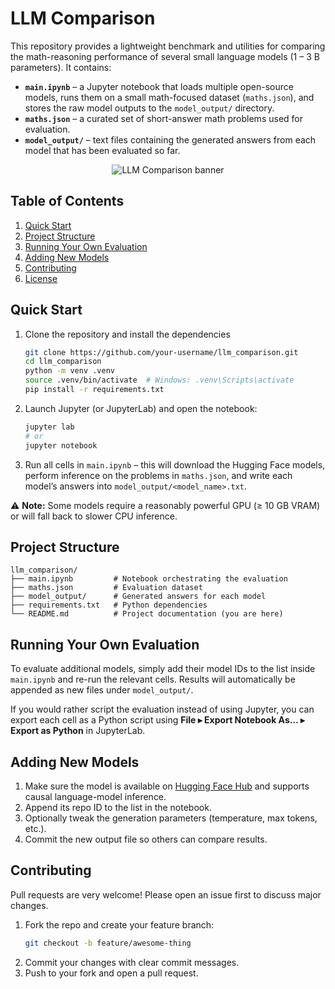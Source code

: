 # LLM Comparison

This repository provides a lightweight benchmark and utilities for comparing the math-reasoning performance of several small language models (1 – 3 B parameters).  It contains:

* **`main.ipynb`** – a Jupyter notebook that loads multiple open-source models, runs them on a small math-focused dataset (`maths.json`), and stores the raw model outputs to the `model_output/` directory.
* **`maths.json`** – a curated set of short-answer math problems used for evaluation.
* **`model_output/`** – text files containing the generated answers from each model that has been evaluated so far.

<p align="center">
  <img src="https://raw.githubusercontent.com/your-username/llm_comparison/main/.github/assets/llm_comparison_banner.png" alt="LLM Comparison banner"/>
</p>

## Table of Contents

1. [Quick Start](#quick-start)
2. [Project Structure](#project-structure)
3. [Running Your Own Evaluation](#running-your-own-evaluation)
4. [Adding New Models](#adding-new-models)
5. [Contributing](#contributing)
6. [License](#license)

## Quick Start

1. Clone the repository and install the dependencies

   ```bash
   git clone https://github.com/your-username/llm_comparison.git
   cd llm_comparison
   python -m venv .venv
   source .venv/bin/activate  # Windows: .venv\Scripts\activate
   pip install -r requirements.txt
   ```

2. Launch Jupyter (or JupyterLab) and open the notebook:

   ```bash
   jupyter lab
   # or
   jupyter notebook
   ```

3. Run all cells in `main.ipynb` – this will download the Hugging Face models, perform inference on the problems in `maths.json`, and write each model’s answers into `model_output/<model_name>.txt`.

⚠️  **Note:** Some models require a reasonably powerful GPU (≥ 10 GB VRAM) or will fall back to slower CPU inference.

## Project Structure

```text
llm_comparison/
├── main.ipynb         # Notebook orchestrating the evaluation
├── maths.json         # Evaluation dataset
├── model_output/      # Generated answers for each model
├── requirements.txt   # Python dependencies
└── README.md          # Project documentation (you are here)
```

## Running Your Own Evaluation

To evaluate additional models, simply add their model IDs to the list inside `main.ipynb` and re-run the relevant cells.  Results will automatically be appended as new files under `model_output/`.

If you would rather script the evaluation instead of using Jupyter, you can export each cell as a Python script using **File ▸ Export Notebook As… ▸ Export as Python** in JupyterLab.

## Adding New Models

1. Make sure the model is available on [Hugging Face Hub](https://huggingface.co/) and supports causal language-model inference.
2. Append its repo ID to the list in the notebook.
3. Optionally tweak the generation parameters (temperature, max tokens, etc.).
4. Commit the new output file so others can compare results.

## Contributing

Pull requests are very welcome!  Please open an issue first to discuss major changes.

1. Fork the repo and create your feature branch:
   ```bash
   git checkout -b feature/awesome-thing
   ```
2. Commit your changes with clear commit messages.
3. Push to your fork and open a pull request.

